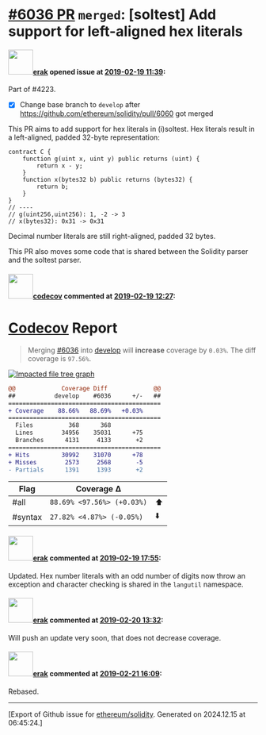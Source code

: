 # [\#6036 PR](https://github.com/ethereum/solidity/pull/6036) `merged`: [soltest] Add support for left-aligned hex literals

#### <img src="https://avatars.githubusercontent.com/u/20012009?u=61e903cf16bc5f3353db1d571401e2e71b6f61ed&v=4" width="50">[erak](https://github.com/erak) opened issue at [2019-02-19 11:39](https://github.com/ethereum/solidity/pull/6036):

Part of #4223.

- [x] Change base branch to `develop` after https://github.com/ethereum/solidity/pull/6060 got merged

This PR aims to add support for hex literals in (i)soltest. Hex literals result in a left-aligned, padded 32-byte representation:

```
contract C {
    function g(uint x, uint y) public returns (uint) {
        return x - y;
    }
    function x(bytes32 b) public returns (bytes32) {
        return b;
    }
}
// ----
// g(uint256,uint256): 1, -2 -> 3
// x(bytes32): 0x31 -> 0x31
```
Decimal number literals are still right-aligned, padded 32 bytes.

This PR also moves some code that is shared between the Solidity parser and the soltest parser.

#### <img src="https://avatars.githubusercontent.com/in/254?v=4" width="50">[codecov](https://github.com/apps/codecov) commented at [2019-02-19 12:27](https://github.com/ethereum/solidity/pull/6036#issuecomment-465109970):

# [Codecov](https://codecov.io/gh/ethereum/solidity/pull/6036?src=pr&el=h1) Report
> Merging [#6036](https://codecov.io/gh/ethereum/solidity/pull/6036?src=pr&el=desc) into [develop](https://codecov.io/gh/ethereum/solidity/commit/98012135c6aa46c81f1a7be7f70be170020e76d3?src=pr&el=desc) will **increase** coverage by `0.03%`.
> The diff coverage is `97.56%`.

[![Impacted file tree graph](https://codecov.io/gh/ethereum/solidity/pull/6036/graphs/tree.svg?width=650&token=87PGzVEwU0&height=150&src=pr)](https://codecov.io/gh/ethereum/solidity/pull/6036?src=pr&el=tree)

```diff
@@             Coverage Diff             @@
##           develop    #6036      +/-   ##
===========================================
+ Coverage    88.66%   88.69%   +0.03%     
===========================================
  Files          368      368              
  Lines        34956    35031      +75     
  Branches      4131     4133       +2     
===========================================
+ Hits         30992    31070      +78     
+ Misses        2573     2568       -5     
- Partials      1391     1393       +2
```

| Flag | Coverage Δ | |
|---|---|---|
| #all | `88.69% <97.56%> (+0.03%)` | :arrow_up: |
| #syntax | `27.82% <4.87%> (-0.05%)` | :arrow_down: |

#### <img src="https://avatars.githubusercontent.com/u/20012009?u=61e903cf16bc5f3353db1d571401e2e71b6f61ed&v=4" width="50">[erak](https://github.com/erak) commented at [2019-02-19 17:55](https://github.com/ethereum/solidity/pull/6036#issuecomment-465240559):

Updated. Hex number literals with an odd number of digits now throw an exception and character checking is shared in the `langutil` namespace.

#### <img src="https://avatars.githubusercontent.com/u/20012009?u=61e903cf16bc5f3353db1d571401e2e71b6f61ed&v=4" width="50">[erak](https://github.com/erak) commented at [2019-02-20 13:32](https://github.com/ethereum/solidity/pull/6036#issuecomment-465574770):

Will push an update very soon, that does not decrease coverage.

#### <img src="https://avatars.githubusercontent.com/u/20012009?u=61e903cf16bc5f3353db1d571401e2e71b6f61ed&v=4" width="50">[erak](https://github.com/erak) commented at [2019-02-21 16:09](https://github.com/ethereum/solidity/pull/6036#issuecomment-466058990):

Rebased.


-------------------------------------------------------------------------------



[Export of Github issue for [ethereum/solidity](https://github.com/ethereum/solidity). Generated on 2024.12.15 at 06:45:24.]
